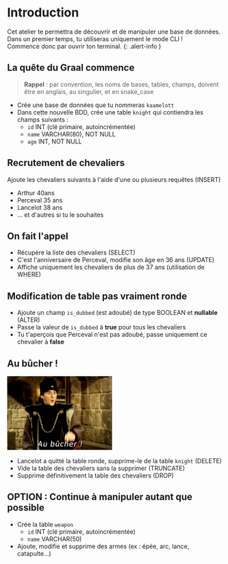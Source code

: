 # Introduction

Cet atelier te permettra de découvrir et de manipuler une base de données.  
Dans un premier temps, tu utiliseras uniquement le mode CLI !  
Commence donc par ouvrir ton terminal.
{: .alert-info }

## La quête du Graal commence
> **Rappel** : par convention, les noms de bases, tables, champs, doivent être en anglais, au singulier, et en snake_case

- Crée une base de données que tu nommeras `kaamelott`
- Dans cette nouvelle BDD, crée une table `knight` qui contiendra les champs suivants :
    - `id` INT (clé primaire, autoincrémentée)
    - `name` VARCHAR(80), NOT NULL
    - `age` INT, NOT NULL

## Recrutement de chevaliers
Ajoute les chevaliers suivants à l'aide d'une ou plusieurs requêtes (INSERT)
- Arthur 40ans
- Perceval 35 ans
- Lancelot 38 ans
- ... et d'autres si tu le souhaites

## On fait l'appel
- Récupère la liste des chevaliers (SELECT)
- C'est l'anniversaire de Perceval, modifie son âge en 36 ans (UPDATE)
- Affiche uniquement les chevaliers de plus de 37 ans (utilisation de WHERE)

## Modification de table pas vraiment ronde
- Ajoute un champ `is_dubbed` (est adoubé) de type BOOLEAN et **nullable** (ALTER)
- Passe la valeur de `is_dubbed` à **true** pour tous les chevaliers
- Tu t'aperçois que Perceval n'est pas adoubé, passe uniquement ce chevalier à **false**

## Au bûcher !

![kaamelott](aubucher.gif)

- Lancelot a quitté la table ronde, supprime-le de la table `knight` (DELETE)
- Vide la table des chevaliers sans la supprimer (TRUNCATE)
- Supprime définitivement la table des chevaliers (DROP)

## OPTION : Continue à manipuler autant que possible
- Crée la table `weapon`
  - `id` INT (clé primaire, autoincrémentée)
  - `name` VARCHAR(50)
- Ajoute, modifie et supprime des armes (ex : épée, arc, lance, catapulte...) 
